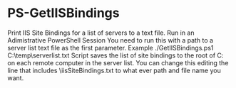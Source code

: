 # PS-GetIISBindings
Print IIS Site Bindings for a list of servers to a text file.
Run in an Adimistrative PowerShell Session
You need to run this with a path to a server list text file as the first parameter.
Example ./GetIISBindings.ps1 C:\temp\serverlist.txt
Script saves the list of site bindings to the root of C: on each remote computer in the server list. You can change this editing the line that includes \iisSiteBindings.txt to what ever path and file name you want.
